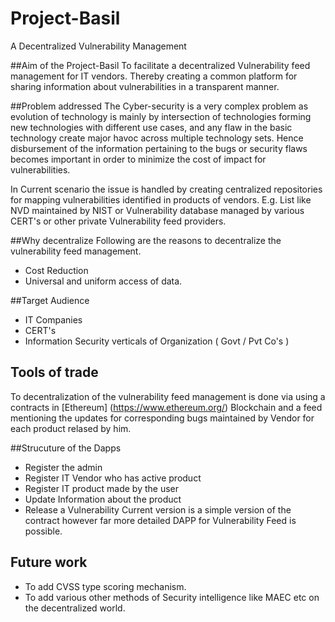 # Project-Basil
A Decentralized Vulnerability Management

##Aim of the Project-Basil
To facilitate a decentralized Vulnerability feed management for IT vendors. Thereby creating a common platform for sharing information about vulnerabilities in a transparent manner.

##Problem addressed
The Cyber-security is a very complex problem as evolution of technology is mainly by intersection of technologies forming new technologies with different use cases, and any flaw in the basic technology create major havoc across multiple technology sets. Hence disbursement of the information pertaining to the bugs or security flaws becomes important in order to minimize the cost of impact for vulnerabilities.

In Current scenario the issue is handled by creating centralized repositories for mapping vulnerabilities identified in products of vendors. E.g. List like NVD maintained by NIST or Vulnerability database managed by various CERT's or other private Vulnerability feed providers.

##Why decentralize
Following are the reasons to decentralize the vulnerability feed management.
  - Cost Reduction
  - Universal and uniform access of data.

##Target Audience
 - IT Companies
 - CERT's
 - Information Security verticals of Organization ( Govt / Pvt Co's )

## Tools of trade  
 To decentralization of the vulnerability feed management is done via using a contracts in [Ethereum] (https://www.ethereum.org/) Blockchain and a feed mentioning the updates for corresponding bugs maintained by Vendor for each product relased by him.

##Strucuture of the Dapps

 - Register the admin   
 - Register IT Vendor who has active product
 - Register IT product made by the user
 - Update Information about the product
 - Release a Vulnerability
 Current version is a simple version of the contract however far more detailed DAPP for Vulnerability Feed is possible.

## Future work
  - To add CVSS type scoring mechanism.
  - To add various other methods of Security intelligence like MAEC etc on the decentralized world.

